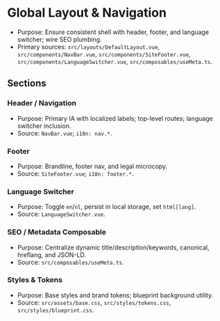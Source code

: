 # Global Layout & Navigation

- Purpose: Ensure consistent shell with header, footer, and language switcher; wire SEO plumbing.
- Primary sources: `src/layouts/DefaultLayout.vue`, `src/components/NavBar.vue`, `src/components/SiteFooter.vue`, `src/components/LanguageSwitcher.vue`, `src/composables/useMeta.ts`.

## Sections

### Header / Navigation

- Purpose: Primary IA with localized labels; top-level routes; language switcher inclusion.
- Source: `NavBar.vue`; `i18n: nav.*`.

### Footer

- Purpose: Brandline, footer nav, and legal microcopy.
- Source: `SiteFooter.vue`; `i18n: footer.*`.

### Language Switcher

- Purpose: Toggle `en`/`nl`, persist in local storage, set `html[lang]`.
- Source: `LanguageSwitcher.vue`.

### SEO / Metadata Composable

- Purpose: Centralize dynamic title/description/keywords, canonical, hreflang, and JSON-LD.
- Source: `src/composables/useMeta.ts`.

### Styles & Tokens

- Purpose: Base styles and brand tokens; blueprint background utility.
- Source: `src/assets/base.css`, `src/styles/tokens.css`, `src/styles/blueprint.css`.
